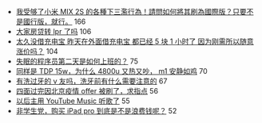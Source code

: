 - [我受够了小米 MIX 2S 的各種下三濫行為！請問如何將其刷為國際版？只要不是國行版，就行。](https://www.v2ex.com/t/739580) 166
- [大家房贷转 lpr 了吗](https://www.v2ex.com/t/739497) 106
- [太久没借充电宝 昨天在外面借充电宝 都已经 5 块 1 小时了 因为刚需所以随意涨价吗？](https://www.v2ex.com/t/739541) 104
- [失眠的程序员第二天是如何上班的？](https://www.v2ex.com/t/739492) 75
- [同样是 TDP 15w，为什么 4800u 又热又吵， m1 安静如鸡](https://www.v2ex.com/t/739574) 70
- [有洗过牙的 v 友吗，洗牙前有什么需要注意的](https://www.v2ex.com/t/739600) 67
- [四面过完因北京疫情 offer 被刷了，求指点](https://www.v2ex.com/t/739560) 56
- [以后主用 YouTube Music 听歌了](https://www.v2ex.com/t/739553) 55
- [非学生党，购买 iPad pro 到底是不是浪费钱呢？](https://www.v2ex.com/t/739575) 52